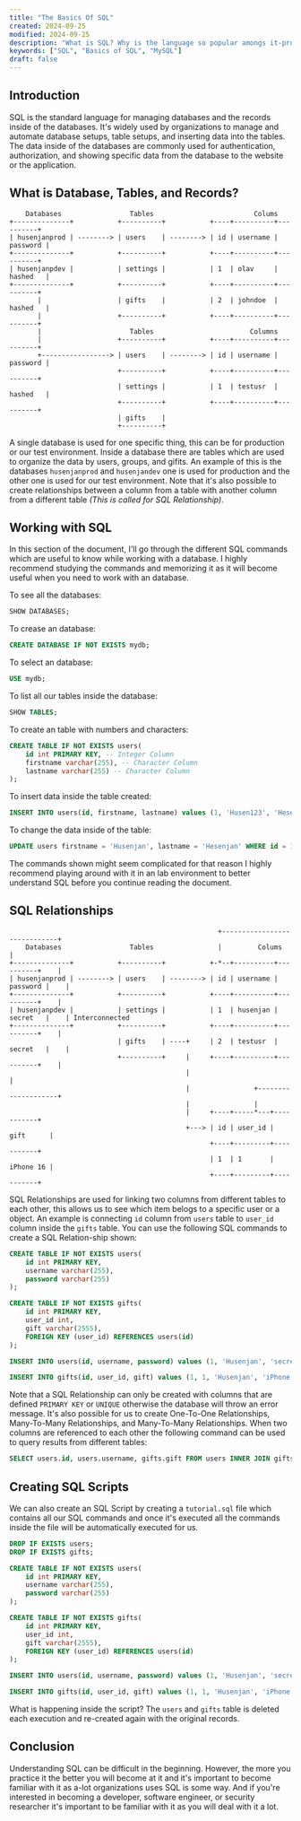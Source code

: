 ```yaml
---
title: "The Basics Of SQL"
created: 2024-09-25
modified: 2024-09-25
description: "What is SQL? Why is the language so popular amongs it-professionals."
keywords: ["SQL", "Basics of SQL", "MySQL"]
draft: false
---
```


## Introduction

SQL is the standard language for managing databases and the records inside of the databases. It's widely used by organizations to manage and automate database setups, table setups, and inserting data into the tables. The data inside of the databases are commonly used for authentication, authorization, and showing specific data from the database to the website or the application.

## What is Database, Tables, and Records? 

```text
    Databases                 Tables                         Colums
+--------------+           +----------+           +----+----------+----------+
| husenjanprod | --------> | users    | --------> | id | username | password |
+--------------+           +----------+           +----+----------+----------+
| husenjanpdev |           | settings |           | 1  | olav     | hashed   |
+--------------+           +----------+           +----+----------+----------+
       |                   | gifts    |           | 2  | johndoe  | hashed   |
       |                   +----------+           +----+----------+----------+
       |                      Tables                        Columns
	   |                   +----------+           +----+----------+----------+
       +-----------------> | users    | --------> | id | username | password | 
                           +----------+           +----+----------+----------+
                           | settings |           | 1  | testusr  | hashed   |
                           +----------+           +----+----------+----------+
                           | gifts    |
						   +----------+
```

A single database is used for one specific thing, this can be for production or our test environment. Inside a database there are tables which are used to organize the data by users, groups, and gifits. An example of this is the databases `husenjanprod` and `husenjandev` one is used for production and the other one is used for our test environment. Note that it's also possible to create relationships between a column from a table with another column from a different table *(This is called for SQL Relationship)*.

## Working with SQL

In this section of the document, I'll go through the different SQL commands which are useful to know while working with a database. I highly recommend studying the commands and memorizing it as it will become useful when you need to work with an database. 

To see all the databases:

```sql
SHOW DATABASES;
```

To crease an database:

```sql
CREATE DATABASE IF NOT EXISTS mydb;
```

To select an database:

```sql
USE mydb;
```

To list all our tables inside the database:

```sql
SHOW TABLES;
```

To create an table with numbers and characters:

```sql
CREATE TABLE IF NOT EXISTS users(
	id int PRIMARY KEY, -- Integer Column
	firstname varchar(255), -- Character Column
	lastname varchar(255) -- Character Column
);
```

To insert data inside the table created:

```sql
INSERT INTO users(id, firstname, lastname) values (1, 'Husen123', 'Hesenjan123');
```

To change the data inside of the table:

```sql
UPDATE users firstname = 'Husenjan', lastname = 'Hesenjan' WHERE id = 1;
```

The commands shown might seem complicated for that reason I highly recommend playing around with it in an lab environment to better understand SQL before you continue reading the document. 

## SQL Relationships

```text
                                                    +-----------------------------+
    Databases                 Tables                |         Colums              |
+--------------+           +----------+           +-*--+----------+----------+    |
| husenjanprod | --------> | users    | --------> | id | username | password |    |
+--------------+           +----------+           +----+----------+----------+    |
| husenjanpdev |           | settings |           | 1  | husenjan | secret   |    | Interconnected
+--------------+           +----------+           +----+----------+----------+    |
                           | gifts    | ----+     | 2  | testusr  | secret   |    |
                           +----------+     |     +----+----------+----------+    |
						                    |                                     |
                                            |                +--------------------+
                                            |                |
                                            |     +----+-----*---+-----------+
                                            +---> | id | user_id | gift      |
                                                  +----+---------+-----------+
                                                  | 1  | 1       | iPhone 16 |
                                                  +----+---------+-----------+
```

SQL Relationships are used for linking two columns from different tables to each other, this allows us to see which item belogs to a specific user or a object. An example is connecting `id` column from `users` table to `user_id` column inside the `gifts` table. You can use the following SQL commands to create a SQL Relation-ship shown: 

```sql
CREATE TABLE IF NOT EXISTS users(
	id int PRIMARY KEY,
	username varchar(255),
	password varchar(255) 
);

CREATE TABLE IF NOT EXISTS gifts(
	id int PRIMARY KEY,
	user_id int,
	gift varchar(2555),
	FOREIGN KEY (user_id) REFERENCES users(id)
);

INSERT INTO users(id, username, password) values (1, 'Husenjan', 'secret');

INSERT INTO gifts(id, user_id, gift) values (1, 1, 'Husenjan', 'iPhone 16');
```

Note that a SQL Relationship can only be created with columns that are defined `PRIMARY KEY` or `UNIQUE` otherwise the database will throw an error message. It's also possible for us to create One-To-One Relationships, Many-To-Many Relationships, and Many-To-Many Relationships. When two columns are referenced to each other the following command can be used to query results from different tables:

```sql
SELECT users.id, users.username, gifts.gift FROM users INNER JOIN gifts ON users.id = gifts.user_id;
```

## Creating SQL Scripts

We can also create an SQL Script by creating a `tutorial.sql` file which contains all our SQL commands and once it's executed all the commands inside the file will be automatically executed for us.

```sql title="tutorial.sql"
DROP IF EXISTS users;
DROP IF EXISTS gifts;

CREATE TABLE IF NOT EXISTS users(
	id int PRIMARY KEY,
	username varchar(255),
	password varchar(255) 
);

CREATE TABLE IF NOT EXISTS gifts(
	id int PRIMARY KEY,
	user_id int,
	gift varchar(2555),
	FOREIGN KEY (user_id) REFERENCES users(id)
);

INSERT INTO users(id, username, password) values (1, 'Husenjan', 'secret');

INSERT INTO gifts(id, user_id, gift) values (1, 1, 'Husenjan', 'iPhone 16');
```

What is happening inside the script? The `users` and `gifts` table is deleted each execution and re-created again with the original records. 

## Conclusion

Understanding SQL can be difficult in the beginning. However, the more you practice it the better you will become at it and it's important to become familiar with it as a-lot organizations uses SQL is some way. And if you're interested in becoming a developer, software engineer, or security researcher it's important to be familiar with it as you will deal with it a lot.